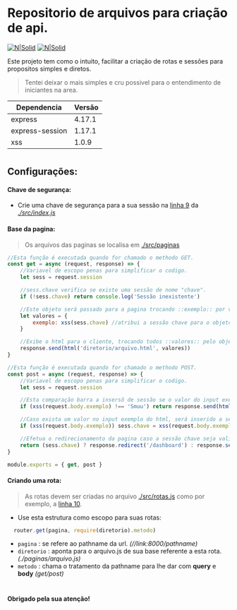 # Repositorio de arquivos para criação de api.

[![N|Solid](https://cdn.discordapp.com/attachments/631607183301148672/724397007170568313/paypal.png)](https://www.paypal.com/cgi-bin/webscr?cmd=_donations&business=fabinhoec2210@gmail.com&item_name=F%C3%A1bio&currency_code=BRL)  [![N|Solid](https://cdn.discordapp.com/attachments/631607183301148672/724397005543178270/picpay.png)](https://app.picpay.com/user/smuu)


Este projeto tem como o intuito, facilitar a criação de rotas e sessões para propositos simples e diretos.

> Tentei deixar o mais simples e cru possivel para o entendimento de iniciantes na area.


| Dependencia | Versão|
| - | - |
| express | 4.17.1
| express-session | 1.17.1
| xss | 1.0.9
#

## Configurações:
#### Chave de segurança:
- Crie uma chave de segurança para a sua sessão na [linha 9](/src/index.js#L9) da [*./src/index.js*](/src/index.js)

#### Base da pagina:
> Os arquivos das paginas se localisa em [./src/paginas](./src/paginas)
```js
//Esta função é executada quando for chamado o methodo GET.
const get = async (request, response) => {
	//Variavel de escopo penas para simplificar o codigo.
	let sess = request.session

	//sess.chave verifica se existe uma sessão de nome "chave".
	if (!sess.chave) return console.log('Sessão inexistente')

	//Este objeto será passado para a pagina trocando ::exemplo:: por valores.exemplo
	let valores = {
		exemplo: xss(sess.chave) //atribui a sessão chave para o objeto.
	}

	//Exibe o html para o cliente, trocando todos ::valores:: pelo objeto valores.
	response.send(html('diretorio/arquivo.html', valores))
}

//Esta função é executada quando for chamado o methodo POST.
const post = async (request, response) => {
	//Variavel de escopo penas para simplificar o codigo.
	let sess = request.session

	//Esta comparação barra a insersõ de sessão se o valor do input exemplo do html for diferente de 'Smuu'.
	if (xss(request.body.exemplo) !== 'Smuu') return response.send(html('index.html'))

	//Caso exista um valor no input exemplo do html, será inserido a sessão chave.
	if (xss(request.body.exemplo)) sess.chave = xss(request.body.exemplo)

	//Efetua o redirecionamento da pagina caso a sessão chave seja valida.
	return (sess.chave) ? response.redirect('/dashboard') : response.send(html('index.html', valores))
}

module.exports = { get, post }
```

#### Criando uma rota:
> As rotas devem ser criadas no arquivo [./src/rotas.js](/src/rotas.js) como por exemplo, a [linha 10](/src/rotas.js#L10).
> 
> 

- Use esta estrutura como escopo para suas rotas:
```js
  router.get(pagina, require(diretorio).metodo)
```
- `pagina` : se refere ao pathname da url. *(//link:8000/pathname)*
- `diretorio` : aponta para o arquivo.js de sua base referente a esta rota. *(./paginas/arquivo.js)*
- `metodo` : chama o tratamento da pathname para lhe dar com **query** e **body** *(get/post)*

#

**Obrigado pela sua atenção!**
